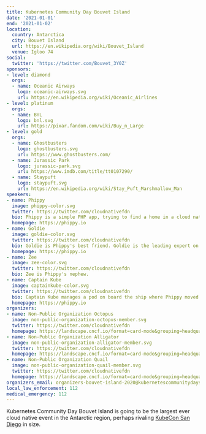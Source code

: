 ```yaml
---
title: Kubernetes Community Day Bouvet Island
date: '2021-01-01'
end: '2021-01-02'
location:
  country: Antarctica
  city: Bouvet Island
  url: https://en.wikipedia.org/wiki/Bouvet_Island
  venue: Igloo 74
social:
  twitter: 'https://twitter.com/Bouvet_3Y0Z'
sponsors:
- level: diamond
  orgs:
  - name: Oceanic Airways
    logo: oceanic-airways.svg
    url: https://en.wikipedia.org/wiki/Oceanic_Airlines
- level: platinum
  orgs:
  - name: BnL
    logo: bnl.svg
    url: https://pixar.fandom.com/wiki/Buy_n_Large
- level: gold
  orgs:
  - name: Ghostbusters
    logo: ghostbusters.svg
    url: https://www.ghostbusters.com/
  - name: Jurassic Park
    logo: jurassic-park.svg
    url: https://www.imdb.com/title/tt0107290/
  - name: Staypuft
    logo: staypuft.svg
    url: https://en.wikipedia.org/wiki/Stay_Puft_Marshmallow_Man
speakers:
- name: Phippy
  image: phippy-color.svg
  twitter: https://twitter.com/cloudnativefdn
  bio: Phippy is a simple PHP app, trying to find a home in a cloud native world.
  homepage: https://phippy.io
- name: Goldie
  image: goldie-color.svg
  twitter: https://twitter.com/cloudnativefdn
  bio: Goldie is Phippy's best friend. Goldie is the leading expert on Volumnes, which represent a location where containers can access and store information.
  homepage: https://phippy.io
- name: Zee
  image: zee-color.svg
  twitter: https://twitter.com/cloudnativefdn
  bio: Zee is Phippy's nephew. 
- name: Captain Kube
  image: captainkube-color.svg
  twitter: https://twitter.com/cloudnativefdn
  bio: Captain Kube manages a pod on board the ship where Phippy moved her container. He is an expert on The Kubernetes project and is focused on building a robust platform for running thousands of containers in production.
  homepage: https://phippy.io
organizers:
- name: Non-Public Organization Octopus
  image: non-public-organization-octopus-member.svg
  twitter: https://twitter.com/cloudnativefdn
  homepage: https://landscape.cncf.io/format=card-mode&grouping=headquarters&headquarters=bouvet-island-antarctica
- name: Non-Public Organization Alligator
  image: non-public-organization-alligator-member.svg
  twitter: https://twitter.com/cloudnativefdn
  homepage: https://landscape.cncf.io/format=card-mode&grouping=headquarters&headquarters=bouvet-island-antarctica
- name: Non-Public Organization Quail
  image: non-public-organization-quail-member.svg
  twitter: https://twitter.com/cloudnativefdn
  homepage: https://landscape.cncf.io/format=card-mode&grouping=headquarters&headquarters=bouvet-island-antarctica
organizers_email: organizers-bouvet-island-2020@kubernetescommunitydays.org
local_law_enforcement: 112
medical_emergency: 112
---
```


Kubernetes Community Day Bouvet Island is going to be the largest ever cloud native event in the Antarctic region, perhaps rivaling [KubeCon San Diego](https://events.linuxfoundation.org/events/kubecon-cloudnativecon-north-america-2019/) in size.
